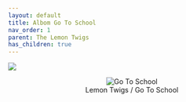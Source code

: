 ```yaml
---
layout: default
title: Albom Go To School
nav_order: 1   
parent: The Lemon Twigs
has_children: true 
---  
```


![](https://github.com/januarythirtyfirst/TranslateSongs/blob/eooeo-patch-1/img/coverGoToSchool.jpg)

<p align="center">
<img alt="Go To School" src="https://github.com/januarythirtyfirst/TranslateSongs/blob/eooeo-patch-1/img/coverGoToSchool.jpg"> 
<br>
Lemon Twigs / Go To School   
</p> 

